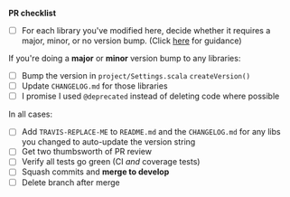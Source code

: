 **PR checklist**
- [ ] For each library you've modified here, decide whether it requires a major, minor, or no version bump. (Click [here](/broadinstitute/workbench-libs/blob/develop/CONTRIBUTING.md) for guidance)

If you're doing a **major** or **minor** version bump to any libraries:
- [ ] Bump the version in `project/Settings.scala` `createVersion()`
- [ ] Update `CHANGELOG.md` for those libraries
- [ ] I promise I used `@deprecated` instead of deleting code where possible

In all cases:
- [ ] Add `TRAVIS-REPLACE-ME` to `README.md` and the `CHANGELOG.md` for any libs you changed to auto-update the version string
- [ ] Get two thumbsworth of PR review
- [ ] Verify all tests go green (CI _and_ coverage tests)
- [ ] Squash commits and **merge to develop**
- [ ] Delete branch after merge
